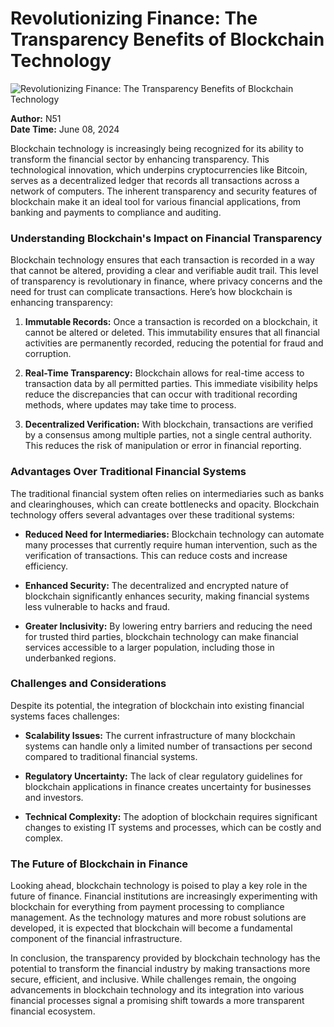 # Revolutionizing Finance: The Transparency Benefits of Blockchain Technology

![Revolutionizing Finance: The Transparency Benefits of Blockchain Technology](https://uploads-ssl.webflow.com/665f9886cd4e586a9a14dc8c/6697808018b1488704c7f922_Revolutionizing%20Finance_%20The%20Transparency%20Benefits%20of%20Blockchain%20Technology.png)

**Author:** N51  
**Date Time:** June 08, 2024

Blockchain technology is increasingly being recognized for its ability to transform the financial sector by enhancing transparency. This technological innovation, which underpins cryptocurrencies like Bitcoin, serves as a decentralized ledger that records all transactions across a network of computers. The inherent transparency and security features of blockchain make it an ideal tool for various financial applications, from banking and payments to compliance and auditing.

### Understanding Blockchain's Impact on Financial Transparency

Blockchain technology ensures that each transaction is recorded in a way that cannot be altered, providing a clear and verifiable audit trail. This level of transparency is revolutionary in finance, where privacy concerns and the need for trust can complicate transactions. Here’s how blockchain is enhancing transparency:

1. **Immutable Records:** Once a transaction is recorded on a blockchain, it cannot be altered or deleted. This immutability ensures that all financial activities are permanently recorded, reducing the potential for fraud and corruption.

2. **Real-Time Transparency:** Blockchain allows for real-time access to transaction data by all permitted parties. This immediate visibility helps reduce the discrepancies that can occur with traditional recording methods, where updates may take time to process.

3. **Decentralized Verification:** With blockchain, transactions are verified by a consensus among multiple parties, not a single central authority. This reduces the risk of manipulation or error in financial reporting.

### Advantages Over Traditional Financial Systems

The traditional financial system often relies on intermediaries such as banks and clearinghouses, which can create bottlenecks and opacity. Blockchain technology offers several advantages over these traditional systems:

- **Reduced Need for Intermediaries:** Blockchain technology can automate many processes that currently require human intervention, such as the verification of transactions. This can reduce costs and increase efficiency.

- **Enhanced Security:** The decentralized and encrypted nature of blockchain significantly enhances security, making financial systems less vulnerable to hacks and fraud.

- **Greater Inclusivity:** By lowering entry barriers and reducing the need for trusted third parties, blockchain technology can make financial services accessible to a larger population, including those in underbanked regions.

### Challenges and Considerations

Despite its potential, the integration of blockchain into existing financial systems faces challenges:

- **Scalability Issues:** The current infrastructure of many blockchain systems can handle only a limited number of transactions per second compared to traditional financial systems.

- **Regulatory Uncertainty:** The lack of clear regulatory guidelines for blockchain applications in finance creates uncertainty for businesses and investors.

- **Technical Complexity:** The adoption of blockchain requires significant changes to existing IT systems and processes, which can be costly and complex.

### The Future of Blockchain in Finance

Looking ahead, blockchain technology is poised to play a key role in the future of finance. Financial institutions are increasingly experimenting with blockchain for everything from payment processing to compliance management. As the technology matures and more robust solutions are developed, it is expected that blockchain will become a fundamental component of the financial infrastructure.

In conclusion, the transparency provided by blockchain technology has the potential to transform the financial industry by making transactions more secure, efficient, and inclusive. While challenges remain, the ongoing advancements in blockchain technology and its integration into various financial processes signal a promising shift towards a more transparent financial ecosystem.